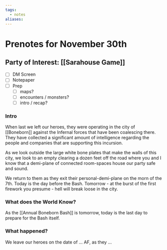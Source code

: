 ```yaml
---
tags:
  - notes
aliases:
---
```


# Prenotes for November 30th
## Party of Interest: [[Sarahouse Game]]
- [ ] DM Screen
- [ ] Notepaper
- [ ] Prep
	- [ ] maps?
	- [ ] encounters / monsters?
	- [ ] intro / recap?

### Intro

When last we left our heroes, they were operating in the city of [[Boneborn]] against the Infernal forces that have been coalescing there. They have collected a significant amount of intelligence regarding the people and companies that are supporting this incursion. 

As we look outside the large white bone plates that make the walls of this city, we look to an empty clearing a dozen feet off the road where you and I know that a demi-plane of connected room-spaces house our party safe and sound. 

We return to them as they exit their personal-demi-plane on the morn of the 7th. Today is the day before the Bash. Tomorrow - at the burst of the first firework you presume - hell will break loose in the city.

### What does the World Know?

As the [[Annual Boneborn Bash]] is tomorrow, today is the last day to prepare for the Bash itself.

### What happened?


We leave our heroes on the date of ... AF, as they ...